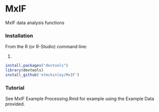 # MxIF
MxIF data analysis functions

### Installation
From the R (or R-Studio) command line:

1.
```r
install.packages("devtools")
library(devtools)
install_github('etmckinley/MxIF')
```

### Tutorial
See MxIF Example Processing.Rmd for example using the Example Data provided.
